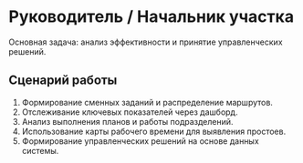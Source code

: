 # Руководитель / Начальник участка

Основная задача: анализ эффективности и принятие управленческих решений.

## Сценарий работы
1. Формирование сменных заданий и распределение маршрутов.
2. Отслеживание ключевых показателей через дашборд.
3. Анализ выполнения планов и работы подразделений.
4. Использование карты рабочего времени для выявления простоев.
5. Формирование управленческих решений на основе данных системы.
